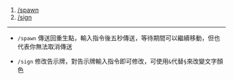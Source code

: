 

<div class="article-content">
<ol>
    <li><a href="#spawn">/spawn</a></li>
    <li><a href="#sign">/sign</a></li>
</ol>
</div>

---

<a name="spawn"></a>

- `/spawn` 傳送回重生點，輸入指令後五秒傳送，等待期間可以繼續移動，但也代表你無法取消傳送  

<a name="sign"></a>

- `/sign` 修改告示牌，對告示牌輸入指令即可修改，可使用`&`代替`§`來改變文字顏色  
